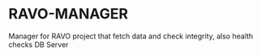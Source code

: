 # RAVO-MANAGER
Manager for RAVO project that fetch data and check integrity, also health checks DB Server
